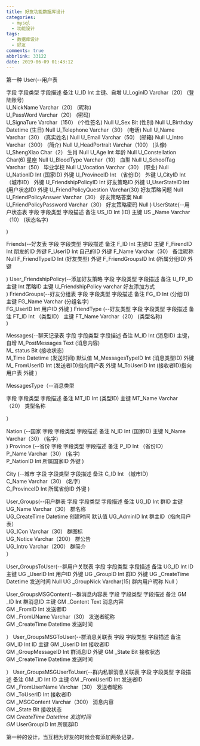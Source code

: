 ```yaml
---
title: 好友功能数据库设计
categories:
  - mysql
  - 功能设计
tags:
  - 数据库设计
  - 好友
comments: true
abbrlink: 33122
date: 2019-06-09 01:43:12
---
```


第一种
 User(--用户表
               
 字段    字段类型    字段描述    备注
 U_ID    Int        主键、自增
 U_LoginID    Varchar（20）    (登陆账号)    
 U_NickName    Varchar（20）    (昵称)    
 U_PassWord    Varchar（20）    (密码)    
 U_SignaTure    Varchar（150）    (个性签名)    Null
 U_Sex    Bit    (性别)    Null
 U_Birthday    Datetime    (生日)    Null
 U_Telephone    Varchar（30）    (电话)    Null
 U_Name    Varchar（30）    (真实姓名)    Null
 U_Email    Varchar（50）    (邮箱)    Null
 U_Intro    Varchar（300）    (简介)    Null
 U_HeadPortrait     Varchar（100）    (头像)    
 U_ShengXiao    Char（2）    生肖    Null
 U_Age    Int    年龄    Null
 U_Constellation    Char(6)    星座    Null
 U_BloodType    Varchar（10）    血型    Null
 U_SchoolTag    Varchar（50）    毕业学校    Null
 U_Vocation    Varchar（30）    (职业)    Null
 U_NationID    Int    (国家ID)    外键
 U_ProvinceID    Int    （省份ID）    外键
 U_CityID    Int    （城市ID）    外键
 U_FriendshipPolicyID    Int    好友策略ID    外键
 U_UserStateID    Int    (用户状态ID)    外键
 U_FriendPolicyQuestion    Varchar(30)    好友策略问题    Null
 U_FriendPolicyAnswer    Varchar（30）    好友策略答案    Null
 U_FriendPolicyPassword    Varchar（30）    好友策略密码    Null
 )
 UserState(--用户状态表
 字段    字段类型    字段描述    备注
 US_ID    Int    (ID)    主键
 US _Name    Varchar（10）    (状态名字)    
             
 )


 Friends(--好友表
 字段    字段类型    字段描述    备注
 F_ID    Int    主键ID    主键
 F_FirendID    Int    朋友的ID    外键
 F_UserID    Int    自己的ID    外键
 F_Name    Varchar（30）    备注昵称    Null
 F_FriendTypeID    Int    (好友类型)    外键
 F_FriendGroupsID    Int    (所属分组ID)    外键
             
 ) 
 User_FriendshipPolicy(--添加好友策略
 字段    字段类型    字段描述    备注
 U_FP_ID主键    Int    策略ID    主键
 U_FriendshipPolicy    varchar    好友添加方式    
 )
 FriendGroups(--好友分组表
 字段    字段类型    字段描述    备注
 FG_ID    Int    (分组ID)    主键
 FG_Name    Varchar    (分组名字)    
 FG_UserID    Int    用户ID    外键
 )
 FriendType (--好友类型
 字段    字段类型    字段描述    备注
 FT_ID    Int    （类型ID）    主键
 FT_Name    Varchar（20）    (类型名称)    
 )

Messages(--聊天记录表
 字段    字段类型    字段描述    备注
 M_ID    Int    (消息ID)    主键，自增
 M_PostMessages    Text    (消息内容)    
 M_ status    Bit    (接收状态)    
 M_Time    Datetime    (发送时间)    默认值
 M_MessagesTypeID    Int    (消息类型ID)    外键
 M_ FromUserID     Int    (发送者ID)指向用户表    外键
 M_ToUserID     Int    (接收者ID)指向用户表    外键
 )

MessagesType（--消息类型

字段    字段类型    字段描述    备注
 MT_ID    Int    (类型ID)    主键
 MT_Name    Varchar（20）    类型名称    

） 


 Nation (--国家
 字段    字段类型    字段描述    备注
 N_ID    Int    (国家ID)    主键
 N_Name    Varchar（30）    (名字)    
 )
 Province (--省份
 字段    字段类型    字段描述    备注
 P_ID    Int    （省份ID）    
 P_Name    Varchar（30）    (名字)    
 P_NationID    Int    所属国家ID    外键
 )

City (--城市
 字段    字段类型    字段描述    备注
 C_ID    Int    （城市ID）    
 C_Name    Varchar（30）    (名字)    
 C_ProvinceID    Int    所属省份ID    外键
 )

User_Groups(--用户群表
 字段    字段类型    字段描述    备注
 UG_ID    Int    群ID    主键
 UG_Name    Varchar（30）    群名称    
 UG_CreateTime    Datetime    创建时间    默认值
 UG_AdminID    Int    群主ID（指向用户表）    
 UG_ICon    Varchar（30）    群图标    
 UG_Notice    Varchar（200）    群公告    
 UG_Intro    Varchar（200）    群简介    
 ）

User_GroupsToUser(--群用户关联表
 字段    字段类型    字段描述    备注
 UG_ID    Int    ID    主键
 UG _UserID    Int    用户ID    外键
 UG _GroupID    Int    群ID    外键
 UG _CreateTime    Datetime    发送时间    Null
 UG _GroupNick    Varchar(15)    群内用户昵称    Null
 ）

 

User_GroupsMSGContent(--群消息内容表
 字段    字段类型    字段描述    备注
 GM _ID    Int    群消息ID    主键
 GM _Content    Text    消息内容    
 GM _FromID    Int    发送者ID    
 GM _FromUName    Varchar（30）    发送者昵称    
 GM _CreateTime    Datetime    发送时间    
             
 ）
 User_GroupsMSGToUser(--群消息关联表
 字段    字段类型    字段描述    备注
 GM_ID    Int    ID    主键
 GM _UserID    Int    接收者ID    
 GM _GroupMessageID    Int    群消息ID    外键
 GM _State    Bit    接收状态    
 GM _CreateTime    Datetime    发送时间    
             
 ）
 User_GroupsMSGUserToUser(--群内私聊消息关联表
 字段    字段类型    字段描述    备注
 GM _ID    Int    ID    主键
 GM _FromUserID    Int    发送者ID    
 GM _FromUserName    Varchar（30）    发送者昵称    
 GM _ToUserID    Int    接收者ID    
 GM _MSGContent    Varchar（300）    消息内容    
 GM _State    Bit    接收状态    
 GM _CreateTime    Datetime    发送时间    
 GM_ UserGroupID    Int    所属群ID    

第一种的设计，当互相为好友的时候会有添加两条记录，
